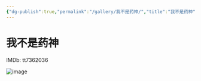 ```yaml
---
{"dg-publish":true,"permalink":"/gallery/我不是药神/","title":"我不是药神","created":"2025-06-25T14:18:45.388+08:00"}
---
```



# 我不是药神

IMDb: tt7362036

![image](https://hiraeth-picbed.oss-cn-beijing.aliyuncs.com/p2561305376.webp)
